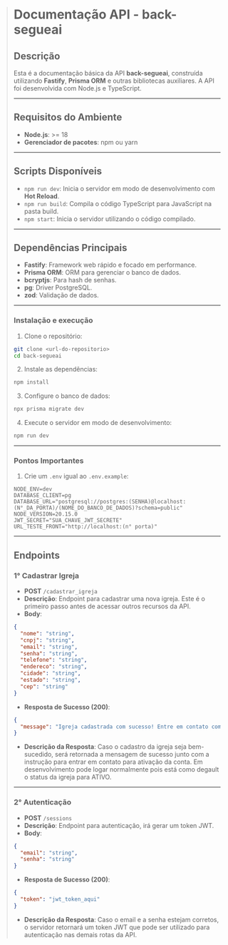 > # Documentação API - back-segueai
> 
> ## Descrição
> Esta é a documentação básica da API **back-segueai**, construída utilizando **Fastify**, **Prisma ORM** e outras bibliotecas auxiliares. A API foi desenvolvida com Node.js e TypeScript.
> 
> ---
> 
> ## Requisitos do Ambiente
> 
> - **Node.js**: >= 18
> - **Gerenciador de pacotes**: npm ou yarn
> 
> ---
> 
> ## Scripts Disponíveis
> 
> - `npm run dev`: Inicia o servidor em modo de desenvolvimento com **Hot Reload**.
> - `npm run build`: Compila o código TypeScript para JavaScript na pasta build.
> - `npm start`: Inicia o servidor utilizando o código compilado.
> 
> ---
> 
> ## Dependências Principais
> 
> - **Fastify**: Framework web rápido e focado em performance.
> - **Prisma ORM**: ORM para gerenciar o banco de dados.
> - **bcryptjs**: Para hash de senhas.
> - **pg**: Driver PostgreSQL.
> - **zod**: Validação de dados.
> 
> ---
> 
> ### Instalação e execução
> 
> 1. Clone o repositório:
> 
> ```bash
> git clone <url-do-repositorio>
> cd back-segueai
> ```
> 
> 2. Instale as dependências:
> 
> ```bash
> npm install
> ```
> 
> 3. Configure o banco de dados:
> 
> ```bash
> npx prisma migrate dev
> ```
> 
> 4. Execute o servidor em modo de desenvolvimento:
> 
> ```bash
> npm run dev
> ```
> 
> ---
> 
> ### Pontos Importantes
> 
> 1. Crie um `.env` igual ao `.env.example`:
> 
> ```env
> NODE_ENV=dev
> DATABASE_CLIENT=pg
> DATABASE_URL="postgresql://postgres:(SENHA)@localhost:(N°_DA_PORTA)/(NOME_DO_BANCO_DE_DADOS)?schema=public"
> NODE_VERSION=20.15.0
> JWT_SECRET="SUA_CHAVE_JWT_SECRETE"
> URL_TESTE_FRONT="http://localhost:(n° porta)"
> ```
> 
> ---
> 
> ## Endpoints
> 
> ### 1° Cadastrar Igreja
> 
> - **POST** `/cadastrar_igreja`
> - **Descrição**: Endpoint para cadastrar uma nova igreja. Este é o primeiro passo antes de acessar outros recursos da API.
> - **Body**:
> 
> ```json
> {
>   "nome": "string",
>   "cnpj": "string",
>   "email": "string",
>   "senha": "string",
>   "telefone": "string",
>   "endereco": "string",
>   "cidade": "string",
>   "estado": "string",
>   "cep": "string"
> }
> ```
> 
> - **Resposta de Sucesso (200)**:
> 
> ```json
> {
>   "message": "Igreja cadastrada com sucesso! Entre em contato com: cadulucenapj@gmail.com para ativar sua conta."
> }
> ```
> - **Descrição da Resposta**: Caso o cadastro da igreja seja bem-sucedido, será retornada a mensagem de sucesso junto com a instrução para entrar em contato para ativação da conta. Em desenvolvimento pode logar normalmente pois está como degault o status da igreja para ATIVO.
> 
> ---
> 
> ### 2° Autenticação
> 
> - **POST** `/sessions`
> - **Descrição**: Endpoint para autenticação, irá gerar um token JWT.
> - **Body**:
> 
> ```json
> {
>   "email": "string",
>   "senha": "string"
> }
> ```
> 
> - **Resposta de Sucesso (200)**:
> 
> ```json
> {
>   "token": "jwt_token_aqui"
> }
> ```
> - **Descrição da Resposta**: Caso o email e a senha estejam corretos, o servidor retornará um token JWT que pode ser utilizado para autenticação nas demais rotas da API.
